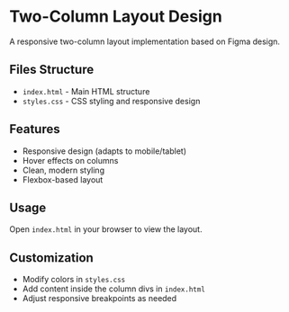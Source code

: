 # Two-Column Layout Design

A responsive two-column layout implementation based on Figma design.

## Files Structure
- `index.html` - Main HTML structure
- `styles.css` - CSS styling and responsive design

## Features
- Responsive design (adapts to mobile/tablet)
- Hover effects on columns
- Clean, modern styling
- Flexbox-based layout

## Usage
Open `index.html` in your browser to view the layout.

## Customization
- Modify colors in `styles.css`
- Add content inside the column divs in `index.html`
- Adjust responsive breakpoints as needed